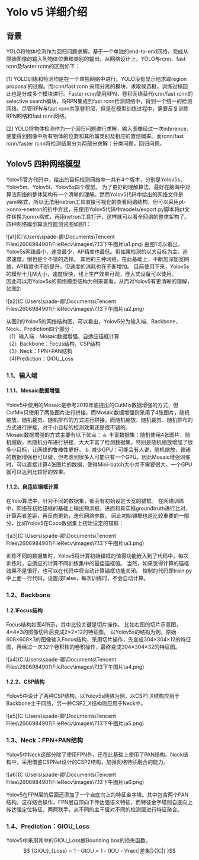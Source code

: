 # Yolo v5 详细介绍

## 背景

YOLO将物体检测作为回归问题求解。基于一个单独的end-to-end网络，完成从原始图像的输入到物体位置和类别的输出。从网络设计上，YOLO与rcnn、fast rcnn及faster rcnn的区别如下：

[1] YOLO训练和检测均是在一个单独网络中进行。YOLO没有显示地求取region proposal的过程。而rcnn/fast rcnn 采用分离的模块，求取候选框，训练过程因此也是分成多个模块进行。Faster rcnn使用RPN，卷积网络替代rcnn/fast rcnn的selective search模块，将RPN集成到fast rcnn检测网络中，得到一个统一的检测网络。尽管RPN与fast rcnn共享卷积层，但是在模型训练过程中，需要反复训练RPN网络和fast rcnn网络。

[2] YOLO将物体检测作为一个回归问题进行求解，输入图像经过一次inference，便能得到图像中所有物体的位置和其所属类别及相应的置信概率。而rcnn/fast rcnn/faster rcnn将检测结果分为两部分求解：分类问题，回归问题。

## Yolov5 四种网络模型
Yolov5官方代码中，给出的目标检测网络中一共有4个版本，分别是Yolov5s、Yolov5m、Yolov5l、Yolov5x四个模型。
为了更好的理解算法，最好在脑海中对算法网络的整体架构有一个清晰的理解。然而Yolov5代码中给出的网络文件是yaml格式，所以无法用netron工具直接可视化的查看网络结构，但可以采用pt->onnx->netron的折中方式，先使用Yolov5代码中models/export.py脚本将pt文件转换为onnx格式，再用netron工具打开，这样就可以看全网络的整体架构了。四种网络模型算法性能测试图如图1：

 ![a1](C:\Users\spade-卿\Documents\Tencent Files\2606984901\FileRecv\images\7.13下午图片\a1.png)
由图1可以看出，Yolov5s网络最小，速度最少，AP精度也最低。但如果检测的以大目标为主，追求速度，倒也是个不错的选择。
其他的三种网络，在此基础上，不断加深加宽网络，AP精度也不断提升，但速度的消耗也在不断增加。
目前使用下来，Yolov5s的模型十几M大小，速度很快，线上生产效果可观，嵌入式设备可以使用。  
因此可以用Yolov5s的网络模型结构为例来查看，从而对Yolov5有更清晰的理解，如图2:

![a2](C:\Users\spade-卿\Documents\Tencent Files\2606984901\FileRecv\images\7.13下午图片\a2.png)

从图2的Yolov5的网络结构图，可以看出，Yolov5分为输入端、Backbone、Neck、Prediction四个部分：  
（1）输入端：Mosaic数据增强、自适应锚框计算  
（2）Backbone：Focus结构，CSP结构  
（3）Neck：FPN+PAN结构  
（4)Prediction：GIOU_Loss

### 1.1、输入端
#### 1.1.1、Mosaic数据增强
Yolov5中使用的Mosaic是参考2019年底提出的CutMix数据增强的方式，但CutMix只使用了两张图片进行拼接，而Mosaic数据增强则采用了4张图片，随机缩放、随机裁剪、随机排布的方式进行拼接。而随机缩放、随机裁剪、随机排布的方式进行拼接，对于小目标的检测效果还是很不错的。  
Mosaic数据增强的方式主要有以下优点：
a. 丰富数据集：随机使用4张图片，随机缩放，再随机分布进行拼接，大大丰富了检测数据集，特别是随机缩放增加了很多小目标，让网络的鲁棒性更好。
b. 减少GPU：可能会有人说，随机缩放，普通的数据增强也可以做，但考虑到很多人可能只有一个GPU。因此Mosaic增强训练时，可以直接计算4张图片的数据，使得Mini-batch大小并不需要很大，一个GPU就可以达到比较好的效果。
#### 1.1.2、自适应锚框计算
在Yolo算法中，针对不同的数据集，都会有初始设定长宽的锚框。
在网络训练中，网络在初始锚框的基础上输出预测框，进而和真实框groundtruth进行比对，计算两者差距，再反向更新，迭代网络参数。
因此初始锚框也是比较重要的一部分，比如Yolov5在Coco数据集上初始设定的锚框：

![a3](C:\Users\spade-卿\Documents\Tencent Files\2606984901\FileRecv\images\7.13下午图片\a3.png)

训练不同的数据集时，Yolov5将计算初始锚框的值得功能嵌入到了代码中，每次训练时，自适应的计算不同训练集中的最佳锚框值。
当然，如果觉得计算的锚框效果不是很好，也可以在代码中将自动计算锚框功能关闭。 
控制的代码即train.py中上面一行代码，设置成False，每次训练时，不会自动计算。

### 1.2、Backbone
#### 1.2.1Focus结构
Focus结构如图4所示，其中比较关键是切片操作。
比如右图的切片示意图，4×4×3的图像切片后变成2×2×12的特征图。
以Yolov5s的结构为例，原始608×608×3的图像输入Focus结构，采用切片操作，先变成304×304×12的特征图，再经过一次32个卷积核的卷积操作，最终变成304×304×32的特征图。

![a4](C:\Users\spade-卿\Documents\Tencent Files\2606984901\FileRecv\images\7.13下午图片\a4.png)

#### 1.2.2、CSP结构
Yolov5中设计了两种CSP结构，以Yolov5s网络为例，以CSP1_X结构应用于Backbone主干网络，另一种CSP2_X结构则应用于Neck中。

![a5](C:\Users\spade-卿\Documents\Tencent Files\2606984901\FileRecv\images\7.13下午图片\a5.png)

### 1.3、Neck：FPN+PAN结构
Yolov5中Neck这部分除了使用FPN外，还在此基础上使用了PAN结构。Neck结构中，采用借鉴CSPNet设计的CSP2结构，加强网络特征融合的能力。

![a6](C:\Users\spade-卿\Documents\Tencent Files\2606984901\FileRecv\images\7.13下午图片\a6.png)

Yolov5在FPN层的后面还添加了一个自底向上的特征金字塔。其中包含两个PAN结构。这样结合操作，FPN层自顶向下传达强语义特征，而特征金字塔则自底向上传达强定位特征，两两联手，从不同的主干层对不同的检测层进行特征聚合。

### 1.4、Prediction：GIOU_Loss
Yolov5中采用其中的GIOU_Loss做Bounding box的损失函数。$$ {GIOU}_{Loss} = 1 - GIOU = 1 - (IOU - \frac{|差集|}{|C|}  )$$
